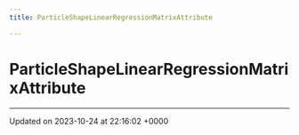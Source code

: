 ```yaml
---
title: ParticleShapeLinearRegressionMatrixAttribute

---
```


# ParticleShapeLinearRegressionMatrixAttribute





-------------------------------

Updated on 2023-10-24 at 22:16:02 +0000